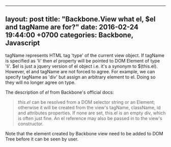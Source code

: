 ---
layout: post
title:  "Backbone.View what el, $el and tagName are for?"
date:   2016-02-24 19:44:00 +0700
categories: Backbone, Javascript
--------------------------------

tagName represents HTML tag 'type' of the current view object. If tagName is specified as 'li' then *el* property will be pointed 
to DOM Element of type 'li'. $el is just a jquery version of el object i.e. it's a synonym to $(this.el). However, el and tagName
are not forced to agree. For example, we can specify tagName as 'div' but assign an arbitrary element to el. Doing so they will no longer
agree on type.

The description of *el* from Backbone's official docs:

> *this.el* can be resolved from a DOM selector string or an Element; otherwise it will be created from the view's tagName, className, id and attributes properties. If none are set, this.el is an empty div, which is often just fine. An el reference may also be passed in to the view's constructor.

Note that the element created by Backbone view need to be added to DOM Tree before it can be seen by user.